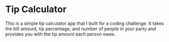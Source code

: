 # Tip Calculator

This is a simple tip calculator app that I built for a coding challenge. It takes the bill amount, tip percentage, and number of people in your party and provides you with the tip amount each person owes.